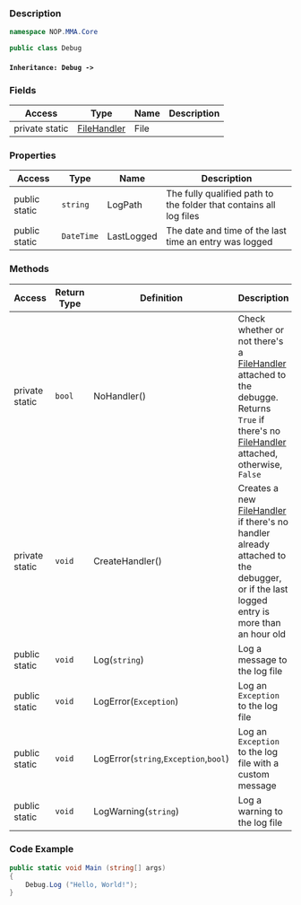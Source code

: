 ### Description

```cs
namespace NOP.MMA.Core
```
```cs
public class Debug
```
#### `Inheritance: Debug ->`

### Fields
| Access | Type | Name | Description
|---|---|---|---|
private static | [FileHandler](https://github.com/NOP-Nullified-Objective-Phantoms/NOP.Common/blob/Development/WiKiPages/FileHandler.md) | File | 

### Properties
Access | Type | Name | Description
|---|---|---|---|
public static | `string` | LogPath | The fully qualified path to the folder that contains all log files
public static | `DateTime` | LastLogged | The date and time of the last time an entry was logged

### Methods
Access | Return Type | Definition | Description |
|---|---|---|---|
private static | `bool` | NoHandler() | Check whether or not there's a [FileHandler](https://github.com/NOP-Nullified-Objective-Phantoms/NOP.Common/blob/Development/WiKiPages/FileHandler.md) attached to the debugge. Returns `True` if there's no [FileHandler](https://github.com/NOP-Nullified-Objective-Phantoms/NOP.Common/blob/Development/WiKiPages/FileHandler.md) attached, otherwise, `False`
private static | `void` | CreateHandler() | Creates a new [FileHandler](https://github.com/NOP-Nullified-Objective-Phantoms/NOP.Common/blob/Development/WiKiPages/FileHandler.md) if there's no handler already attached to the debugger, or if the last logged entry is more than an hour old
public static | `void` | Log(`string`) | Log a message to the log file
public static | `void` | LogError(`Exception`) | Log an `Exception` to the log file
public static | `void` | LogError(`string`,`Exception`,`bool`) | Log an `Exception` to the log file with a custom message
public static | `void` | LogWarning(`string`) | Log a warning to the log file

### Code Example
```cs
public static void Main (string[] args)
{
    Debug.Log ("Hello, World!");
}
```